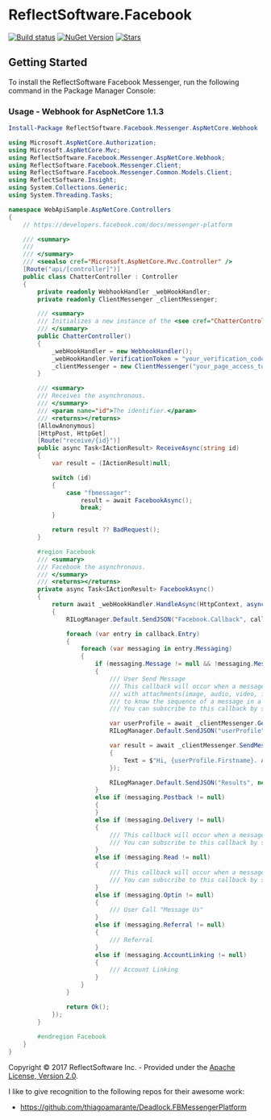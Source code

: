 # ReflectSoftware.Facebook

[![Build status](https://ci.appveyor.com/api/projects/status/0ftxpw3dne25ncra?svg=true)](https://ci.appveyor.com/project/reflectsoftware/reflectsoftware-facebook)
[![NuGet Version](http://img.shields.io/nuget/v/ReflectSoftware.Facebook.svg?style=flat)](http://www.nuget.org/packages/ReflectSoftware.Facebook.Messenger.AspNetCore.Webhook/) 
[![Stars](https://img.shields.io/github/stars/reflectsoftware/reflectsoftware-facebook.svg)](https://github.com/reflectsoftware/reflectsoftware-facebook/stargazers) 


## Getting Started

To install the ReflectSoftware Facebook Messenger, run the following command in the Package Manager Console:


### Usage - Webhook for AspNetCore 1.1.3

```powershell
Install-Package ReflectSoftware.Facebook.Messenger.AspNetCore.Webhook
```


```csharp
using Microsoft.AspNetCore.Authorization;
using Microsoft.AspNetCore.Mvc;
using ReflectSoftware.Facebook.Messenger.AspNetCore.Webhook;
using ReflectSoftware.Facebook.Messenger.Client;
using ReflectSoftware.Facebook.Messenger.Common.Models.Client;
using ReflectSoftware.Insight;
using System.Collections.Generic;
using System.Threading.Tasks;

namespace WebApiSample.AspNetCore.Controllers
{
    // https://developers.facebook.com/docs/messenger-platform

    /// <summary>
    /// 
    /// </summary>
    /// <seealso cref="Microsoft.AspNetCore.Mvc.Controller" />
    [Route("api/[controller]")]
    public class ChatterController : Controller
    {
        private readonly WebhookHandler _webHookHandler;
        private readonly ClientMessenger _clientMessenger;       

        /// <summary>
        /// Initializes a new instance of the <see cref="ChatterController"/> class.
        /// </summary>
        public ChatterController()
        {
            _webHookHandler = new WebhookHandler();
            _webHookHandler.VerificationToken = "your_verification_code";
            _clientMessenger = new ClientMessenger("your_page_access_token");
        }

        /// <summary>
        /// Receives the asynchronous.
        /// </summary>
        /// <param name="id">The identifier.</param>
        /// <returns></returns>
        [AllowAnonymous]
        [HttpPost, HttpGet]
        [Route("receive/{id}")]
        public async Task<IActionResult> ReceiveAsync(string id)
        {
            var result = (IActionResult)null;

            switch (id)
            {
                case "fbmessager":
                    result = await FacebookAsync();
                    break;
            }

            return result ?? BadRequest();
        }

        #region Facebook
        /// <summary>
        /// Facebook the asynchronous.
        /// </summary>
        /// <returns></returns>
        private async Task<IActionResult> FacebookAsync()
        {
            return await _webHookHandler.HandleAsync(HttpContext, async (callback) =>
            {
                RILogManager.Default.SendJSON("Facebook.Callback", callback);

                foreach (var entry in callback.Entry)
                {
                    foreach (var messaging in entry.Messaging)
                    {
                        if (messaging.Message != null && !messaging.Message.IsEcho)
                        {
                            /// User Send Message
                            /// This callback will occur when a message has been sent to your page.You may receive text messages or messages 
                            /// with attachments(image, audio, video, file or location).Callbacks contain a seq number which can be used 
                            /// to know the sequence of a message in a conversation. Messages are always sent in order.
                            /// You can subscribe to this callback by selecting the message field when setting up your webhook.

                            var userProfile = await _clientMessenger.GetUserProfileAsync(messaging.Sender.Id);
                            RILogManager.Default.SendJSON("userProfile", userProfile);

                            var result = await _clientMessenger.SendMessageAsync(messaging.Sender.Id, new TextMessage
                            {
                                Text = $"Hi, {userProfile.Firstname}. An agent will respond to your question shortly."
                            });

                            RILogManager.Default.SendJSON("Results", new[] { result });
                        }
                        else if (messaging.Postback != null)
                        {
                        }
                        else if (messaging.Delivery != null)
                        {
                            /// This callback will occur when a message a page has sent has been delivered.
                            /// You can subscribe to this callback by selecting the message_deliveries field when setting up your webhook.
                        }
                        else if (messaging.Read != null)
                        {
                            /// This callback will occur when a message a page has sent has been read by the user.
                            /// You can subscribe to this callback by selecting the message_reads field when setting up your webhook.
                        }
                        else if (messaging.Optin != null)
                        {
                            /// User Call "Message Us" 
                        }
                        else if (messaging.Referral != null)
                        {
                            /// Referral
                        }
                        else if (messaging.AccountLinking != null)
                        {
                            /// Account Linking
                        }
                    }
                }

                return Ok();
            });
        }
              
        #endregion Facebook
    }
}
```



Copyright &copy; 2017 ReflectSoftware Inc. - Provided under the [Apache License, Version 2.0](http://apache.org/licenses/LICENSE-2.0.html).

I like to give recognition to the following repos for their awesome work: 

* https://github.com/thiagoamarante/Deadlock.FBMessengerPlatform
